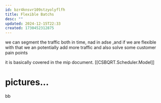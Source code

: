 ```yaml
---
id: bzr4knsvr109stzyolyflfh
title: Flexible Batchs
desc: ""
updated: 2024-12-15T22:33
created: 1730452312875
---
```

we can segment the traffic both in time, nad in adse ,and if we are flexible with that we an potentially add more traffic and also solve some customer pain points

it is basically covered in the mip document.
[[CSBQRT.Scheduler.Model]]

## 


# pictures...
bb
